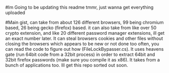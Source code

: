 #Im Going to be updating this readme tmmr, just wanna get everything uploaded

#Main gist, can take from about 126 different browsers, 99 being chromium based, 26 being gecko (firefox) based. it can also take from like over 50 crypto extension, and like 20 different password manager extensions, ill get an exact number later. It can steal browsers cookies and other files without closing the browsers which appears to be new or not done too often, you can read the code to figure out how (FileLockBypasser.cs). It uses heavens gate (run 64bit code from a 32bit process) in order to extract 64bit and 32bit firefox passwords (make sure you compile it as x86). It takes from a bunch of applications too. Ill get this repo sorted out soon.